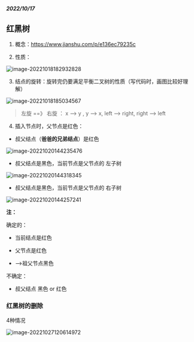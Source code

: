 ##### 2022/10/17

## 红黑树

1. 概念：https://www.jianshu.com/p/e136ec79235c

2. 性质：

![image-20221018182932828](https://jzh119.oss-cn-beijing.aliyuncs.com/img/image-20221018182932828.png)

3. 结点的旋转：旋转完仍要满足平衡二叉树的性质（写代码时，画图比较好理解）

![image-20221018185034567](https://jzh119.oss-cn-beijing.aliyuncs.com/img/image-20221018185034567.png)

> 左旋 ==》 右旋 ： x --> y , y --> x, left --> right, right --> left 

4. 插入节点时，父节点是红色：

+ 叔父结点（**爸爸的兄弟结点**）是红色

![image-20221020144235476](https://jzh119.oss-cn-beijing.aliyuncs.com/img/image-20221020144235476.png)

+ 叔父结点是黑色，当前节点是父节点的 左子树 

![image-20221020144318345](https://jzh119.oss-cn-beijing.aliyuncs.com/img/image-20221020144318345.png)

+ 叔父结点是黑色，当前节点是父节点的 右子树

![image-20221020144257241](https://jzh119.oss-cn-beijing.aliyuncs.com/img/image-20221020144257241.png)

**注：**

确定的：

+ 当前结点是红色

+ 父节点是红色
+ -->祖父节点黑色

不确定：

+ 叔父结点 黑色 or 红色

### 红黑树的删除

4种情况

![image-20221027120614972](https://jzh119.oss-cn-beijing.aliyuncs.com/img/image-20221027120614972.png)
